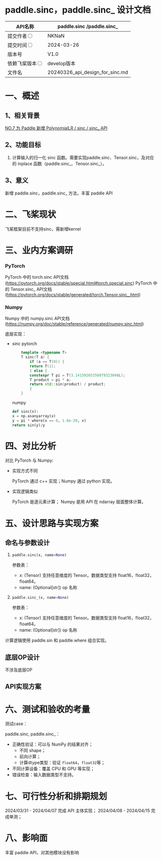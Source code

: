 # paddle.sinc，paddle.sinc_ 设计文档

|API名称 | paddle.sinc /paddle.sinc_ | 
|---|---|
|提交作者<input type="checkbox" class="rowselector hidden"> | NKNaN | 
|提交时间<input type="checkbox" class="rowselector hidden"> | 2024-03-26 | 
|版本号 | V1.0 | 
|依赖飞桨版本<input type="checkbox" class="rowselector hidden"> | develop版本 | 
|文件名 | 20240326_api_design_for_sinc.md<br> | 


# 一、概述
## 1、相关背景
[NO.7 为 Paddle 新增 PolynomialLR / sinc / sinc_ API](https://github.com/PaddlePaddle/community/blob/master/hackathon/hackathon_6th/【Hackathon%206th】开源贡献个人挑战赛框架开发任务合集.md#no7-为-paddle-新增-polynomiallr--sinc--sinc_-api)

## 2、功能目标
1. 计算输入的归一化 sinc 函数。需要实现paddle.sinc、Tensor.sinc，及对应的 inplace 函数（paddle.sinc_、Tensor.sinc_）。

## 3、意义
新增 paddle.sinc，paddle.sinc_ 方法，丰富 paddle API

# 二、飞桨现状
飞桨框架目前不支持sinc，需新增kernel


# 三、业内方案调研

### PyTorch
PyTorch 中的 torch.sinc API文档 (https://pytorch.org/docs/stable/special.html#torch.special.sinc)
PyTorch 中的 Tensor.sinc_ API文档 (https://pytorch.org/docs/stable/generated/torch.Tensor.sinc_.html)

### Numpy
Numpy 中的 numpy.sinc API文档 (https://numpy.org/doc/stable/reference/generated/numpy.sinc.html)

底层实现：
- sinc
    pytorch
    ```cpp
        template <typename T>
        T sinc(T a) {
            if (a == T(0)) {
            return T(1);
            } else {
            constexpr T pi = T(3.14159265358979323846L);
            T product = pi * a;
            return std::sin(product) / product;
            }
        }
    ```
    numpy
    ```python
    def sinc(x):
    x = np.asanyarray(x)
    y = pi * where(x == 0, 1.0e-20, x)
    return sin(y)/y
    ```

# 四、对比分析

对比 PyTorch 与 Numpy:

- 实现方式不同

  PyTorch 通过 c++ 实现；Numpy 通过 python 实现。

- 实现逻辑类似

  PyTorch 是逐元素计算； Numpy 是用 API 在 ndarray 层面整体计算。


# 五、设计思路与实现方案

## 命名与参数设计
1. 
    ```python
    paddle.sinc(x, name=None)
    ```

    参数表：

    - x: (Tensor) 支持任意维度的 Tensor。数据类型支持 float16，float32，float64。
    - name: (Optional[str]) op 名称

2. 
    ```python
    paddle.sinc_(x, name=None)
    ```

    参数表：

    - x: (Tensor) 支持任意维度的 Tensor。数据类型支持 float16，float32，float64。
    - name: (Optional[str]) op 名称

计算逻辑使用 paddle.sin 和 paddle.where 组合实现。

## 底层OP设计

不涉及底层OP

## API实现方案

# 六、测试和验收的考量
测试case：

paddle.sinc, paddle.sinc_：
- 正确性验证：可以与 NumPy 的结果对齐；
  - 不同 shape；
  - 前向计算；
  - 计算dtype类型：验证 `float64`，`float32`等；
- 不同计算设备：覆盖 CPU 和 GPU 等实现；
- 错误检查：输入数据类型不支持。

# 七、可行性分析和排期规划

2024/03/31 - 2024/04/07 完成 API 主体实现；
2024/04/08 - 2024/04/15 完成单测；

# 八、影响面

丰富 paddle API，对其他模块没有影响
